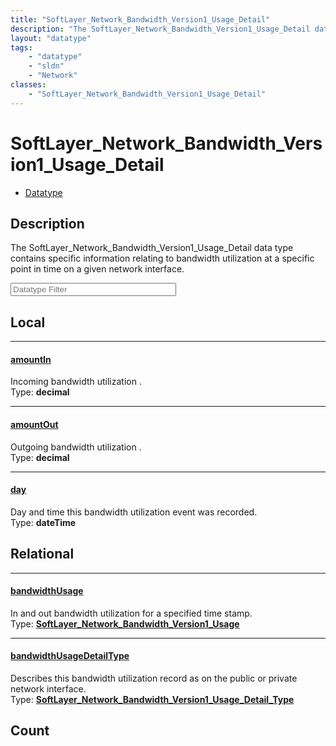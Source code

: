 ```yaml
---
title: "SoftLayer_Network_Bandwidth_Version1_Usage_Detail"
description: "The SoftLayer_Network_Bandwidth_Version1_Usage_Detail data type contains specific information relating to bandwidth util... "
layout: "datatype"
tags:
    - "datatype"
    - "sldn"
    - "Network"
classes:
    - "SoftLayer_Network_Bandwidth_Version1_Usage_Detail"
---
```


# SoftLayer_Network_Bandwidth_Version1_Usage_Detail
<div id='service-datatype'>
    <ul id='sldn-reference-tabs'>
        <li id='datatype'> <a href='/reference/datatypes/SoftLayer_Network_Bandwidth_Version1_Usage_Detail' >Datatype</a></li>
    </ul>
</div>

## Description 
The SoftLayer_Network_Bandwidth_Version1_Usage_Detail data type contains specific information relating to bandwidth utilization at a specific point in time on a given network interface. 





<!-- Filer BEGIN -->
<div class="view-filters">
        <div class="clearfix">
            <div class="search-input-box">
                <input placeholder="Datatype Filter" onkeyup="titleSearch(inputId='prop-input', divId='properties', elementClass='prop-row')" 
                    type="text" id="prop-input" value="" size="30" maxlength="128" class="form-text">
            </div>
        </div>
</div>
<!-- Filer END -->

<div id="properties" class="content">
<div id="localProperties" class="prop-content" >

## Local
<div class="prop-row">

-----
[amountIn]: #amountin
#### [amountIn]
Incoming bandwidth utilization .  
<span class="type-label">Type: </span>**decimal**


</div>
<div class="prop-row">

-----
[amountOut]: #amountout
#### [amountOut]
Outgoing bandwidth utilization .  
<span class="type-label">Type: </span>**decimal**


</div>
<div class="prop-row">

-----
[day]: #day
#### [day]
Day and time this bandwidth utilization event was recorded.  
<span class="type-label">Type: </span>**dateTime**


</div>
</div>
<!-- LOCAL PROPERTY END -->

<div id="relationalProperties"  class="prop-content" >

## Relational
<div class="prop-row">

-----
[bandwidthUsage]: #bandwidthusage
#### [bandwidthUsage]
In and out bandwidth utilization for a specified time stamp.  
<span class="type-label">Type: </span>**<a href='/reference/datatypes/SoftLayer_Network_Bandwidth_Version1_Usage'>SoftLayer_Network_Bandwidth_Version1_Usage </a>**


</div>
<div class="prop-row">

-----
[bandwidthUsageDetailType]: #bandwidthusagedetailtype
#### [bandwidthUsageDetailType]
Describes this bandwidth utilization record as on the public or private network interface.  
<span class="type-label">Type: </span>**<a href='/reference/datatypes/SoftLayer_Network_Bandwidth_Version1_Usage_Detail_Type'>SoftLayer_Network_Bandwidth_Version1_Usage_Detail_Type </a>**


</div>

## Count
</div>


